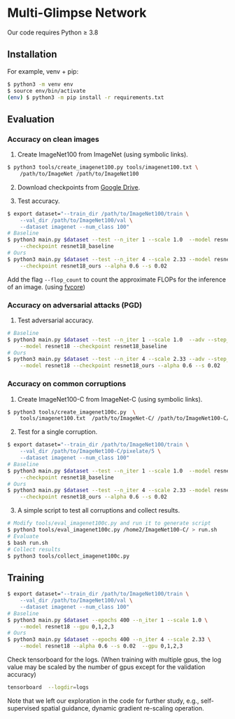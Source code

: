 # Multi-Glimpse Network

Our code requires Python ≥ 3.8

## Installation

For example, venv + pip:
```bash
$ python3 -m venv env
$ source env/bin/activate
(env) $ python3 -m pip install -r requirements.txt
```

## Evaluation

### Accuracy on clean images

1. Create ImageNet100 from ImageNet (using symbolic links).

```bash
$ python3 tools/create_imagenet100.py tools/imagenet100.txt \
    /path/to/ImageNet /path/to/ImageNet100
```

2. Download checkpoints from [Google Drive](https://drive.google.com/drive/folders/1CeRILtCRKkJsNbxsUhO07Ni5b-gIDD7f?usp=sharing).

3. Test accuracy.

```bash
$ export dataset="--train_dir /path/to/ImageNet100/train \
    --val_dir /path/to/ImageNet100/val \
    --dataset imagenet --num_class 100"
# Baseline
$ python3 main.py $dataset --test --n_iter 1 --scale 1.0  --model resnet18 \
    --checkpoint resnet18_baseline
# Ours
$ python3 main.py $dataset --test --n_iter 4 --scale 2.33 --model resnet18 \
    --checkpoint resnet18_ours --alpha 0.6 --s 0.02
```

Add the flag `--flop_count` to count the approximate FLOPs for the inference of an image. (using [fvcore](https://github.com/facebookresearch/fvcore))

<div style="page-break-after: always;"></div>

### Accuracy on adversarial attacks (PGD)

1. Test adversarial accuracy.

```bash
# Baseline
$ python3 main.py $dataset --test --n_iter 1 --scale 1.0  --adv --step_k 10 \
    --model resnet18 --checkpoint resnet18_baseline
# Ours
$ python3 main.py $dataset --test --n_iter 4 --scale 2.33 --adv --step_k 10 \
    --model resnet18 --checkpoint resnet18_ours --alpha 0.6 --s 0.02
```

### Accuracy on common corruptions

1. Create ImageNet100-C from ImageNet-C (using symbolic links).

```bash
$ python3 tools/create_imagenet100c.py  \
    tools/imagenet100.txt  /path/to/ImageNet-C/ /path/to/ImageNet100-C/
```

2. Test for a single corruption.

```bash
$ export dataset="--train_dir /path/to/ImageNet100/train \
    --val_dir /path/to/ImageNet100-C/pixelate/5 \
    --dataset imagenet --num_class 100"
# Baseline
$ python3 main.py $dataset --test --n_iter 1 --scale 1.0  --model resnet18 \
    --checkpoint resnet18_baseline
# Ours
$ python3 main.py $dataset --test --n_iter 4 --scale 2.33 --model resnet18 \
    --checkpoint resnet18_ours --alpha 0.6 --s 0.02
```

3. A simple script to test all corruptions and collect results.

```bash
# Modify tools/eval_imagenet100c.py and run it to generate script
$ python3 tools/eval_imagenet100c.py /home2/ImageNet100-C/ > run.sh
# Evaluate
$ bash run.sh
# Collect results
$ python3 tools/collect_imagenet100c.py
```


<div style="page-break-after: always;"></div>

## Training


```bash
$ export dataset="--train_dir /path/to/ImageNet100/train \
    --val_dir /path/to/ImageNet100/val \
    --dataset imagenet --num_class 100"
# Baseline
$ python3 main.py $dataset --epochs 400 --n_iter 1 --scale 1.0 \
    --model resnet18 --gpu 0,1,2,3
# Ours
$ python3 main.py $dataset --epochs 400 --n_iter 4 --scale 2.33 \
    --model resnet18 --alpha 0.6 --s 0.02  --gpu 0,1,2,3
```

Check tensorboard for the logs. (When training with multiple gpus, the log value may be scaled by the number of gpus except for the validation accuracy)

```bash
tensorboard  --logdir=logs
```



Note that we left our exploration in the code for further study, e.g., self-supervised spatial guidance, dynamic gradient re-scaling operation.
